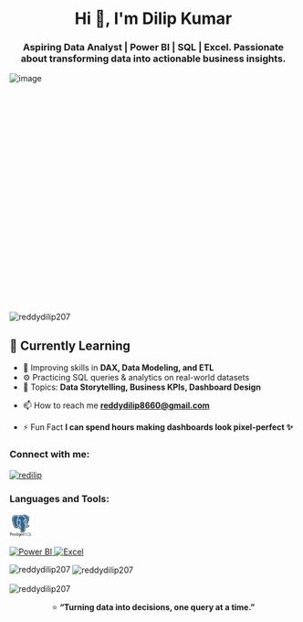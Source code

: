 <h1 align="center">Hi 👋, I'm Dilip Kumar</h1>
<h3 align="center">Aspiring Data Analyst | Power BI | SQL | Excel. Passionate about transforming data into actionable business insights.</h3>

<img align="right" alt="image" width="626" height="417"  src="https://github.com/user-attachments/assets/4c3aec45-7c5d-4b9f-bd7a-2a8a2e8e5085" />

<p align="left"> <img src="https://komarev.com/ghpvc/?username=reddydilip207&label=Profile%20views&color=0e75b6&style=flat" alt="reddydilip207" /> 

<h2>🌱 Currently Learning</h2>
<ul>
  <li>📘 Improving skills in <b>DAX, Data Modeling, and ETL</b></li>
  <li>⚙️ Practicing SQL queries & analytics on real-world datasets </b></li>
  <li>💭 Topics: <b>Data Storytelling, Business KPIs, Dashboard Design</b></li>
</ul>

- 📫 How to reach me **reddydilip8660@gmail.com**

- ⚡ Fun Fact **I can spend hours making dashboards look pixel-perfect ✨**

<h3 align="left">Connect with me:</h3>
<p align="left">
<a href="https://linkedin.com/in/redilip" target="blank"><img align="center" src="https://raw.githubusercontent.com/rahuldkjain/github-profile-readme-generator/master/src/images/icons/Social/linked-in-alt.svg" alt="redilip" height="30" width="40" /></a>
</p>

<h3 align="left">Languages and Tools:</h3>
<p align="left"> <a href="https://www.postgresql.org" target="_blank" rel="noreferrer"> <img src="https://raw.githubusercontent.com/devicons/devicon/master/icons/postgresql/postgresql-original-wordmark.svg" alt="postgresql" width="40" height="40"/> </a> 
<p>

  <!-- Power BI -->
  <a href="https://powerbi.microsoft.com/" target="_blank" rel="noreferrer">
    <img src="https://img.shields.io/badge/Power%20BI-F2C811?style=for-the-badge&logo=power-bi&logoColor=black" alt="Power BI"/>
  </a>

  <!-- Excel -->
  <a href="https://www.microsoft.com/en-us/microsoft-365/excel" target="_blank" rel="noreferrer">
    <img src="https://img.shields.io/badge/Excel-217346?style=for-the-badge&logo=microsoft-excel&logoColor=white" alt="Excel"/>
  </a>
</p>

<p><img align="left" src="https://github-readme-stats.vercel.app/api/top-langs?username=reddydilip207&show_icons=true&locale=en&layout=compact" alt="reddydilip207" /></p>

<p>&nbsp;<img align="center" src="https://github-readme-stats.vercel.app/api?username=reddydilip207&show_icons=true&locale=en" alt="reddydilip207" /></p>

<p><img align="center" src="https://github-readme-streak-stats.herokuapp.com/?user=reddydilip207&" alt="reddydilip207" /></p>



<p align="center">⭐ <b>“Turning data into decisions, one query at a time.”</b></p>

